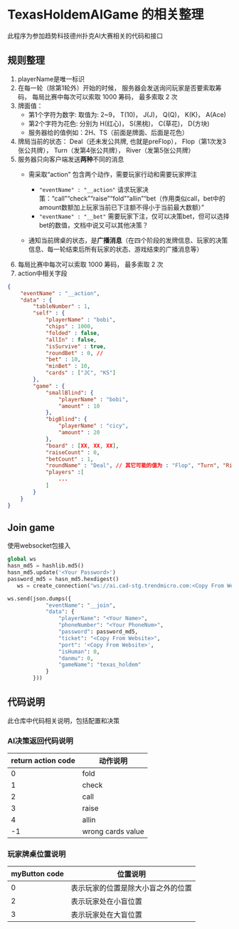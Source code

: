 # TexasHoldemAIGame 的相关整理
此程序为参加趋势科技德州扑克AI大赛相关的代码和接口
## 规则整理
1. playerName是唯一标识
2. 在每一轮（除第1轮外）开始的时候， 服务器会发送询问玩家是否要索取筹码， 每局比赛中每次可以索取 1000 筹码， 最多索取 2 次
3. 牌面值：
	- 第1个字符为数字: 取值为: 2~9， T(10)， J(J)， Q(Q)， K(K)， A(Ace)
	- 第2个字符为花色: 分别为 H(红心)， S(黑桃)， C(草花)， D(方块)
	- 服务器给的值例如：2H、TS（前面是牌面、后面是花色）
4. 牌局当前的状态：
   Deal（还未发公共牌, 也就是preFlop）， Flop（第1次发3张公共牌）， Turn（发第4张公共牌）， River（发第5张公共牌）
5. 服务器只向客户端发送**两种**不同的消息
	- 需采取“action”
    包含两个动作，需要玩家行动和需要玩家押注
		- `"eventName" : "__action"`
		请求玩家决策：“call”“check”“raise”“fold”“allin”“bet（作用类似call，bet中的amount数额加上玩家当前已下注额不得小于当前最大数额）”
		- `"eventName" : "__bet"`
		需要玩家下注，仅可以决策bet，但可以选择bet的数值，文档中说又可以其他决策？

	- 通知当前牌桌的状态，是**广播消息**（在四个阶段的发牌信息、玩家的决策信息、每一轮结束后所有玩家的状态、游戏结束的广播消息等）
6. 每局比赛中每次可以索取 1000 筹码， 最多索取 2 次
7. action中相关字段
```json
{
    "eventName" : "__action",
    "data" : {
        "tableNumber" : 1,
        "self" : {
            "playerName" : "bobi",
            "chips" : 1000,
            "folded" : false,
            "allIn" : false,
            "isSurvive" : true,
            "roundBet" : 0, //
            "bet" : 10,
            "minBet" : 10,
            "cards" : ["JC", "KS"]
        },
        "game" : {
            "smallBlind": {
                "playerName" : "bobi",
                "amount" : 10
            },
            "bigBlind": {
                "playerName" : "cicy",
                "amount" : 20
            },
            "board" : [XX, XX, XX],
            "raiseCount" : 0,
            "betCount" : 1,
            "roundName" : "Deal", // 其它可能的值为 : "Flop", "Turn", "River"
            "players" :[
				...
			]
		}
    }
}
```

## Join game

使用websocket包接入

```python
global ws
hasn_md5 = hashlib.md5()
hasn_md5.update('<Your Password>')
password_md5 = hasn_md5.hexdigest()
   ws = create_connection("ws://ai.cad-stg.trendmicro.com:<Copy From Website：port>")

ws.send(json.dumps({
            "eventName": "__join",
            "data": {
                "playerName": "<Your Name>",
                "phoneNumber": "<Your PhoneNum>",
                "password": password_md5,
                "ticket": "<Copy From Website>",
                "port": '<Copy From Website>',
                "isHuman": 0,
                "danmu": 0,
                "gameName": "texas_holdem"
            }
        }))
```
## 代码说明
此仓库中代码相关说明，包括配置和决策

### AI决策返回代码说明
| return action code | 动作说明          |
| ------------------ | ----------------- |
| 0                  | fold              |
| 1                  | check             |
| 2                  | call              |
| 3                  | raise             |
| 4                  | allin             |
| -1                 | wrong cards value |

### 玩家牌桌位置说明
| myButton code | 位置说明                           |
| ------------- | ---------------------------------- |
| 0             | 表示玩家的位置是除大小盲之外的位置 |
| 2             | 表示玩家处在小盲位置               |
| 3             | 表示玩家处在大盲位置               |
